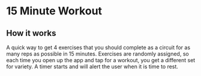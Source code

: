 # 15 Minute Workout

## How it works

A quick way to get 4 exercises that you should complete as a circuit for as many reps as possible in 15 minutes. Exercises are randomly assigned, so each time you open up the app and tap for a workout, you get a different set for variety. A timer starts and will alert the user when it is time to rest.
